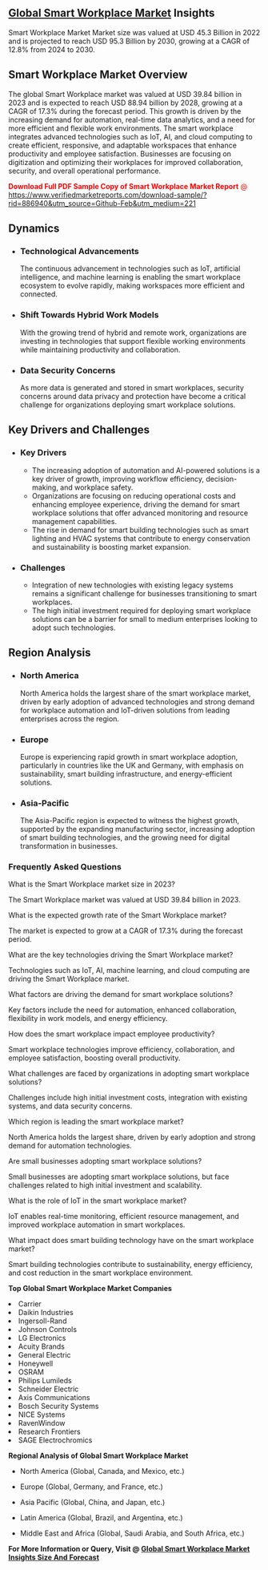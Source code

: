 <h2><a href="https://www.verifiedmarketreports.com/download-sample/?rid=886940&amp;utm_source=Github&amp;utm_medium=221" target="_blank">Global Smart Workplace Market</a> Insights</h2><p>Smart Workplace Market Market size was valued at USD 45.3 Billion in 2022 and is projected to reach USD 95.3 Billion by 2030, growing at a CAGR of 12.8% from 2024 to 2030.</p><p> <h2>Smart Workplace Market Overview</h2> <p>The global Smart Workplace market was valued at USD 39.84 billion in 2023 and is expected to reach USD 88.94 billion by 2028, growing at a CAGR of 17.3% during the forecast period. This growth is driven by the increasing demand for automation, real-time data analytics, and a need for more efficient and flexible work environments. The smart workplace integrates advanced technologies such as IoT, AI, and cloud computing to create efficient, responsive, and adaptable workspaces that enhance productivity and employee satisfaction. Businesses are focusing on digitization and optimizing their workplaces for improved collaboration, security, and overall operational performance.</p> <p><p><span class=""><span style="color: #ff0000;"><strong>Download Full PDF Sample Copy of Smart Workplace Market Report</strong> @ </span><a href="https://www.verifiedmarketreports.com/download-sample/?rid=886940&amp;utm_source=Github-Feb&amp;utm_medium=221" target="_blank">https://www.verifiedmarketreports.com/download-sample/?rid=886940&amp;utm_source=Github-Feb&amp;utm_medium=221</a></span></p></p> <h2>Dynamics</h2> <ul> <li><h3>Technological Advancements</h3> The continuous advancement in technologies such as IoT, artificial intelligence, and machine learning is enabling the smart workplace ecosystem to evolve rapidly, making workspaces more efficient and connected.</li> <li><h3>Shift Towards Hybrid Work Models</h3> With the growing trend of hybrid and remote work, organizations are investing in technologies that support flexible working environments while maintaining productivity and collaboration.</li> <li><h3>Data Security Concerns</h3> As more data is generated and stored in smart workplaces, security concerns around data privacy and protection have become a critical challenge for organizations deploying smart workplace solutions.</li> </ul> <h2>Key Drivers and Challenges</h2> <ul> <li><h3>Key Drivers</h3> <ul> <li>The increasing adoption of automation and AI-powered solutions is a key driver of growth, improving workflow efficiency, decision-making, and workplace safety.</li> <li>Organizations are focusing on reducing operational costs and enhancing employee experience, driving the demand for smart workplace solutions that offer advanced monitoring and resource management capabilities.</li> <li>The rise in demand for smart building technologies such as smart lighting and HVAC systems that contribute to energy conservation and sustainability is boosting market expansion.</li> </ul> </li> <li><h3>Challenges</h3> <ul> <li>Integration of new technologies with existing legacy systems remains a significant challenge for businesses transitioning to smart workplaces.</li> <li>The high initial investment required for deploying smart workplace solutions can be a barrier for small to medium enterprises looking to adopt such technologies.</li> </ul> </li> </ul> <h2>Region Analysis</h2> <ul> <li><h3>North America</h3> North America holds the largest share of the smart workplace market, driven by early adoption of advanced technologies and strong demand for workplace automation and IoT-driven solutions from leading enterprises across the region.</li> <li><h3>Europe</h3> Europe is experiencing rapid growth in smart workplace adoption, particularly in countries like the UK and Germany, with emphasis on sustainability, smart building infrastructure, and energy-efficient solutions.</li> <li><h3>Asia-Pacific</h3> The Asia-Pacific region is expected to witness the highest growth, supported by the expanding manufacturing sector, increasing adoption of smart building technologies, and the growing need for digital transformation in businesses.</li> </ul> <h3>Frequently Asked Questions</h3> <p>What is the Smart Workplace market size in 2023?</p> <p>The Smart Workplace market was valued at USD 39.84 billion in 2023.</p> <p>What is the expected growth rate of the Smart Workplace market?</p> <p>The market is expected to grow at a CAGR of 17.3% during the forecast period.</p> <p>What are the key technologies driving the Smart Workplace market?</p> <p>Technologies such as IoT, AI, machine learning, and cloud computing are driving the Smart Workplace market.</p> <p>What factors are driving the demand for smart workplace solutions?</p> <p>Key factors include the need for automation, enhanced collaboration, flexibility in work models, and energy efficiency.</p> <p>How does the smart workplace impact employee productivity?</p> <p>Smart workplace technologies improve efficiency, collaboration, and employee satisfaction, boosting overall productivity.</p> <p>What challenges are faced by organizations in adopting smart workplace solutions?</p> <p>Challenges include high initial investment costs, integration with existing systems, and data security concerns.</p> <p>Which region is leading the smart workplace market?</p> <p>North America holds the largest share, driven by early adoption and strong demand for automation technologies.</p> <p>Are small businesses adopting smart workplace solutions?</p> <p>Small businesses are adopting smart workplace solutions, but face challenges related to high initial investment and scalability.</p> <p>What is the role of IoT in the smart workplace market?</p> <p>IoT enables real-time monitoring, efficient resource management, and improved workplace automation in smart workplaces.</p> <p>What impact does smart building technology have on the smart workplace market?</p> <p>Smart building technologies contribute to sustainability, energy efficiency, and cost reduction in the smart workplace environment.</p> </p><p><strong>Top Global Smart Workplace Market Companies</strong></p><div data-test-id=""><p><li>Carrier</li><li> Daikin Industries</li><li> Ingersoll-Rand</li><li> Johnson Controls</li><li> LG Electronics</li><li> Acuity Brands</li><li> General Electric</li><li> Honeywell</li><li> OSRAM</li><li> Philips Lumileds</li><li> Schneider Electric</li><li> Axis Communications</li><li> Bosch Security Systems</li><li> NICE Systems</li><li> RavenWindow</li><li> Research Frontiers</li><li> SAGE Electrochromics</li></p><div><strong>Regional Analysis of&nbsp;Global Smart Workplace Market</strong></div><ul><li dir="ltr"><p dir="ltr">North America&nbsp;(Global, Canada, and Mexico, etc.)</p></li><li dir="ltr"><p dir="ltr">Europe (Global, Germany, and France, etc.)</p></li><li dir="ltr"><p dir="ltr">Asia Pacific&nbsp;(Global, China, and Japan, etc.)</p></li><li dir="ltr"><p dir="ltr">Latin America&nbsp;(Global, Brazil, and Argentina, etc.)</p></li><li dir="ltr">Middle East and Africa&nbsp;(Global, Saudi Arabia, and South Africa, etc.)</li></ul><p><strong>For More Information or Query, Visit @&nbsp;</strong><strong><a href="https://www.verifiedmarketreports.com/product/smart-workplace-market/?utm_source=Github&amp;utm_medium=221" target="_blank">Global Smart Workplace Market Insights Size And Forecast</a></strong></p></div>
